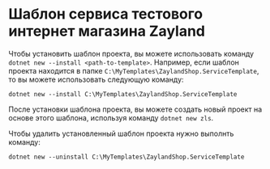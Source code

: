 # Шаблон сервиса тестового интернет магазина Zayland

Чтобы установить шаблон проекта, вы можете использовать команду ```dotnet new --install <path-to-template>```. 
Например, если шаблон проекта находится в папке ```C:\MyTemplates\ZaylandShop.ServiceTemplate```, то вы можете использовать следующую команду:

```
dotnet new --install C:\MyTemplates\ZaylandShop.ServiceTemplate
```

После установки шаблона проекта, вы можете создать новый проект на основе этого шаблона, используя команду ```dotnet new zls```.

Чтобы удалить установленный шаблон проекта нужно выполнть команду:

```
dotnet new --uninstall C:\MyTemplates\ZaylandShop.ServiceTemplate
```